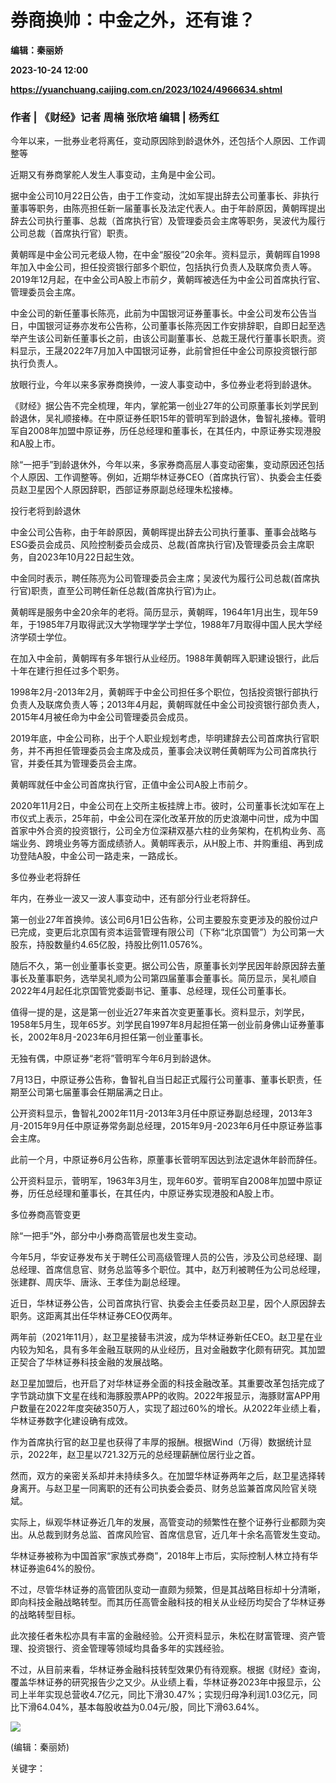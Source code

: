 # 券商换帅：中金之外，还有谁？
**编辑：秦丽娇**

**2023-10-24 12:00**

**https://yuanchuang.caijing.com.cn/2023/1024/4966634.shtml**

### 作者 | 《财经》记者 周楠 张欣培 编辑 | 杨秀红

今年以来，一批券业老将离任，变动原因除到龄退休外，还包括个人原因、工作调整等

近期又有券商掌舵人发生人事变动，主角是中金公司。

据中金公司10月22日公告，由于工作变动，沈如军提出辞去公司董事长、非执行董事等职务，由陈亮担任新一届董事长及法定代表人。由于年龄原因，黄朝晖提出辞去公司执行董事、总裁（首席执行官）及管理委员会主席等职务，吴波代为履行公司总裁（首席执行官）职责。

黄朝晖是中金公司元老级人物，在中金“服役”20余年。资料显示，黄朝晖自1998年加入中金公司，担任投资银行部多个职位，包括执行负责人及联席负责人等。2019年12月起，在中金公司A股上市前夕，黄朝晖被选任为中金公司首席执行官、管理委员会主席。

中金公司的新任董事长陈亮，此前为中国银河证券董事长。中金公司发布公告当日，中国银河证券亦发布公告称，公司董事长陈亮因工作安排辞职，自即日起至选举产生该公司新任董事长之前，由该公司副董事长、总裁王晟代行董事长职责。资料显示，王晟2022年7月加入中国银河证券，此前曾担任中金公司原投资银行部执行负责人。

放眼行业，今年以来多家券商换帅，一波人事变动中，多位券业老将到龄退休。

《财经》据公告不完全梳理，年内，掌舵第一创业27年的公司原董事长刘学民到龄退休，吴礼顺接棒。在中原证券任职15年的菅明军到龄退休，鲁智礼接棒。菅明军自2008年加盟中原证券，历任总经理和董事长，在其任内，中原证券实现港股和A股上市。

除“一把手”到龄退休外，今年以来，多家券商高层人事变动密集，变动原因还包括个人原因、工作调整等。例如，近期华林证券CEO（首席执行官）、执委会主任委员赵卫星因个人原因辞职，西部证券原副总经理朱松接棒。

投行老将到龄退休

中金公司公告称，由于年龄原因，黄朝晖提出辞去公司执行董事、董事会战略与 ESG委员会成员、风险控制委员会成员、总裁(首席执行官)及管理委员会主席职务，自2023年10月22日起生效。

中金同时表示，聘任陈亮为公司管理委员会主席；吴波代为履行公司总裁(首席执行官)职责，直至公司聘任新任总裁(首席执行官)为止。

黄朝晖是服务中金20余年的老将。简历显示，黄朝晖，1964年1月出生，现年59年，于1985年7月取得武汉大学物理学学士学位，1988年7月取得中国人民大学经济学硕士学位。

在加入中金前，黄朝晖有多年银行从业经历。1988年黄朝晖入职建设银行，此后十年在建行担任过多个职务。

1998年2月-2013年2月，黄朝晖于中金公司担任多个职位，包括投资银行部执行负责人及联席负责人等；2013年4月起，黄朝晖就任中金公司投资银行部负责人，2015年4月被任命为中金公司管理委员会成员。

2019年底，中金公司称，出于个人职业规划考虑，毕明建辞去公司首席执行官职务，并不再担任管理委员会主席及成员，董事会决议聘任黄朝晖为公司首席执行官，并委任其为管理委员会主席。

黄朝晖就任中金公司首席执行官，正值中金公司A股上市前夕。

2020年11月2日，中金公司在上交所主板挂牌上市。彼时，公司董事长沈如军在上市仪式上表示，25年前，中金公司在深化改革开放的历史浪潮中问世，成为中国首家中外合资的投资银行，公司全方位深耕双基六柱的业务架构，在机构业务、高端业务、跨境业务等方面成绩骄人。黄朝晖表示，从H股上市、并购重组、再到成功登陆A股，中金公司一路走来，一路成长。

多位券业老将辞任

年内，在券业一波又一波人事变动中，还有部分行业老将辞任。

第一创业27年首换帅。该公司6月1日公告称，公司主要股东变更涉及的股份过户已完成，变更后北京国有资本运营管理有限公司（下称“北京国管”）为公司第一大股东，持股数量约4.65亿股，持股比例11.0576%。

随后不久，第一创业董事长变更。据公司公告，原董事长刘学民因年龄原因辞去董事长及董事职务，选举吴礼顺为公司第四届董事会董事长。简历显示，吴礼顺自2022年4月起任北京国管党委副书记、董事、总经理，现任公司董事长。

值得一提的是，这是第一创业近27年来首次变更董事长。资料显示，刘学民，1958年5月生，现年65岁。刘学民自1997年8月起担任第一创业前身佛山证券董事长，2002年8月-2023年6月担任第一创业董事长。

无独有偶，中原证券“老将”菅明军今年6月到龄退休。

7月13日，中原证券公告称，鲁智礼自当日起正式履行公司董事、董事长职责，任期至公司第七届董事会任期届满之日止。

公开资料显示，鲁智礼2002年11月-2013年3月任中原证券副总经理，2013年3月-2015年9月任中原证券常务副总经理，2015年9月-2023年6月任中原证券监事会主席。

此前一个月，中原证券6月公告称，原董事长菅明军因达到法定退休年龄而辞任。

公开资料显示，菅明军，1963年3月生，现年60岁。菅明军自2008年加盟中原证券，历任总经理和董事长，在其任内，中原证券实现港股和A股上市。

多位券商高管变更

除“一把手”外，部分中小券商高管层也发生变动。

今年5月，华安证券发布关于聘任公司高级管理人员的公告，涉及公司总经理、副总经理、首席信息官、财务总监等多个职位。其中，赵万利被聘任为公司总经理，张建群、周庆华、唐泳、王孝佳为副总经理。

近日，华林证券公告，公司首席执行官、执委会主任委员赵卫星，因个人原因辞去职务。这距离其出任华林证券CEO仅两年。

两年前（2021年11月），赵卫星接替韦洪波，成为华林证券新任CEO。赵卫星在业内较为知名，具有多年金融互联网的从业经历，且对金融数字化颇有研究。其加盟正契合了华林证券科技金融的发展战略。

赵卫星加盟后，也开启了对华林证券全面的科技金融改革。其重要改革包括完成了字节跳动旗下文星在线和海豚股票APP的收购。2022年报显示，海豚财富APP用户数量在2022年度突破350万人，实现了超过60%的增长。从2022年业绩上看，华林证券数字化建设确有成效。

作为首席执行官的赵卫星也获得了丰厚的报酬。根据Wind（万得）数据统计显示，2022年，赵卫星以721.32万元的总经理薪酬位居行业之首。

然而，双方的亲密关系却并未持续多久。在加盟华林证券两年之后，赵卫星选择转身离开。与赵卫星一同离职的还有公司执委会委员、财务总监兼首席风险官关晓斌。

实际上，纵观华林证券近几年的发展，高管变动的频繁性在整个证券行业都颇为突出。从总裁到财务总监、首席风险官、首席信息官，近几年十余名高管发生变动。

华林证券被称为中国首家“家族式券商”，2018年上市后，实际控制人林立持有华林证券逾64%的股份。

不过，尽管华林证券的高管团队变动一直颇为频繁，但是其战略目标却十分清晰，即向科技金融战略转型。而其历任高管金融科技的相关从业经历均契合了华林证券的战略转型目标。

此次接任者朱松亦具有丰富的金融经验。公开资料显示，朱松在财富管理、资产管理、投资银行、资金管理等领域均具备多年的实践经验。

不过，从目前来看，华林证券金融科技转型效果仍有待观察。根据《财经》查询，覆盖华林证券的研究报告少之又少。从业绩上看，华林证券2023年中报显示，公司上半年实现总营收4.7亿元，同比下滑30.47%；实现归母净利润1.03亿元，同比下滑64.04%，基本每股收益为0.04元/股，同比下滑63.64%。

![](https://tx1.cdn.caijing.com.cn/2014-03-27/114048455.jpg)

(编辑：秦丽娇)

关键字：